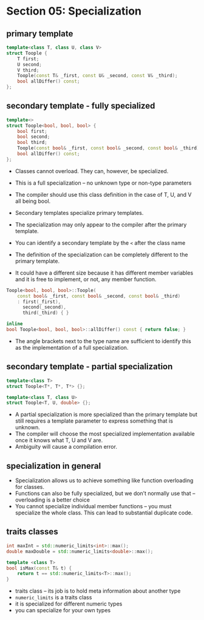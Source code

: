 Section 05: Specialization
================================================================================
## primary template
```cpp
template<class T, class U, class V>
struct Toople {
    T first;
    U second;
    V third;
    Toople(const T& _first, const U& _second, const V& _third);
    bool allDiffer() const;
};
```

## secondary template - fully specialized
```cpp
template<>
struct Toople<bool, bool, bool> {
    bool first;
    bool second;
    bool third;
    Toople(const bool& _first, const bool& _second, const bool& _third);
    bool allDiffer() const;
};
```
* Classes cannot overload. They can, however, be specialized. 
* This is a full specialization – no unknown type or non-type parameters
* The compiler should use this class definition in the case of T, U, and V all 
being bool.

* Secondary templates specialize primary templates. 
* The specialization may only appear to the compiler after the primary template. 
* You can identify a secondary template by the `<` after the class name

* The definition of the specialization can be completely different to the 
primary template. 
* It could have a different size because it has different member variables and 
it is free to implement, or not, any member function.

```cpp
Toople<bool, bool, bool>::Toople(
    const bool& _first, const bool& _second, const bool& _third) 
    : first(_first),
      second(_second),
      third(_third) { }

inline
bool Toople<bool, bool, bool>::allDiffer() const { return false; }
```
* The angle brackets next to the type name are sufficient to identify this as 
the implementation of a full specialization.

## secondary template - partial specialization
```cpp
template<class T>
struct Toople<T*, T*, T*> {};

template<class T, class U>
struct Toople<T, U, double> {};
```
* A partial specialization is more specialized than the primary template but 
still requires a template parameter to express something that is unknown.
* The compiler will choose the most specialized implementation available once it 
knows what T, U and V are. 
* Ambiguity will cause a compilation error.

## specialization in general
* Specialization allows us to achieve something like function overloading for 
classes.
* Functions can also be fully specialized, but we don’t normally use that – 
overloading is a better choice
* You cannot specialize individual member functions – you must specialize the 
whole class. This can lead to substantial duplicate code.

## traits classes
```cpp
int maxInt = std::numeric_limits<int>::max();
double maxDouble = std::numeric_limits<double>::max();

template <class T>
bool isMax(const T& t) {
    return t == std::numeric_limits<T>::max();
}
```
* traits class – its job is to hold meta information about another type
* `numeric_limits` is a traits class
* it is specialized for different numeric types
* you can specialize for your own types